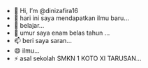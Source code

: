 - 👋 Hi, I’m @dinizafira16
- 👀 hari ini saya mendapatkan ilmu baru...
- 🌱 belajar...
- 💞️ umur saya enam belas tahun ...
- 📫 beri saya saran...
- 😄 ilmu...
- ⚡ asal sekolah SMKN 1 KOTO XI TARUSAN...

<!---
DINI ZAFIRA/DINI ZAFIRAis a ✨ special ✨ repository because its `README.md` (this file) appears on your GitHub profile.
You can click the Preview link to take a look at your changes.
--->
